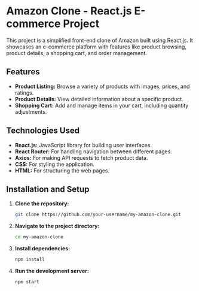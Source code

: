 # Amazon Clone - React.js E-commerce Project

This project is a simplified front-end clone of Amazon built using React.js. It showcases an e-commerce platform with features like product browsing, product details, a shopping cart, and order management.

## Features

- **Product Listing:** Browse a variety of products with images, prices, and ratings.
- **Product Details:** View detailed information about a specific product.
- **Shopping Cart:** Add and manage items in your cart, including quantity adjustments.

## Technologies Used

- **React.js:** JavaScript library for building user interfaces.
- **React Router:** For handling navigation between different pages.
- **Axios:** For making API requests to fetch product data.
- **CSS:** For styling the application.
- **HTML:** For structuring the web pages.

## Installation and Setup

1. **Clone the repository:**
   ```bash
   git clone https://github.com/your-username/my-amazon-clone.git

2. **Navigate to the project directory:**
   ```bash
   cd my-amazon-clone

3. **Install dependencies:**
   ```bash
   npm install

4. **Run the development server:**
   ```bash
   npm start